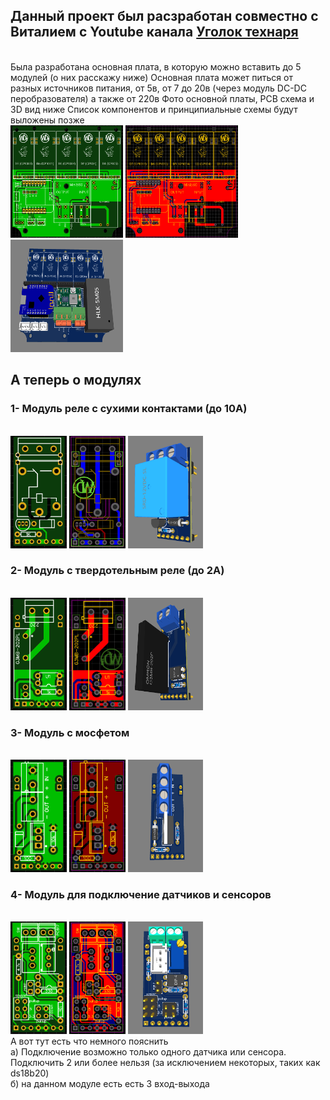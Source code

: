 <h2>Данный проект был расзработан совместно с Виталием с Youtube канала  <a href="https://www.youtube.com/channel/UCzI016x7MItBtQCJiSWI7yA" target="_blank">Уголок технаря</a></h2>
<br>
Была разработана основная плата, в которую можно вставить до 5 модулей (о них расскажу ниже)
Основная плата может питься от разных источников питания, от 5в, от 7 до 20в (через модуль DC-DC перобразователя) а также от 220в
Фото основной платы, PCB схема и 3D вид ниже
Список компонентов и принципиальные схемы будут выложены позже
<br>
<a href="https://github.com/White-SinSay/UWC/blob/main/images/main.png"><img src="https://github.com/White-SinSay/UWC/blob/main/images/main.png" width="180" height="180"></a>
<a href="https://github.com/White-SinSay/UWC/blob/main/images/main_pcb.png"><img src="https://github.com/White-SinSay/UWC/blob/main/images/main_pcb.png" width="180" height="180"></a>
<a href="https://github.com/White-SinSay/UWC/blob/main/images/main_3d.png"><img src="https://github.com/White-SinSay/UWC/blob/main/images/main_3d.png" width="180" height="180"></a>
<br>
<h2>А теперь о модулях</h2>
<h3>1- Модуль реле с сухими контактами (до 10А)</h3>
<br>
<a href="https://github.com/White-SinSay/UWC/blob/main/images/relay.png"><img src="https://github.com/White-SinSay/UWC/blob/main/images/relay.png" width="90" height="180"></a>
<a href="https://github.com/White-SinSay/UWC/blob/main/images/relay_pcb.png"><img src="https://github.com/White-SinSay/UWC/blob/main/images/relay_pcb.png" width="90" height="180"></a>
<a href="https://github.com/White-SinSay/UWC/blob/main/images/relay_3d.png"><img src="https://github.com/White-SinSay/UWC/blob/main/images/relay_3d.png" width="120" height="180"></a>
<br>
<h3>2- Модуль c твердотельным реле (до 2А)</h3>
<br>
<a href="https://github.com/White-SinSay/UWC/blob/main/images/relay2.png"><img src="https://github.com/White-SinSay/UWC/blob/main/images/relay2.png" width="90" height="180"></a>
<a href="https://github.com/White-SinSay/UWC/blob/main/images/relay2_pcb.png"><img src="https://github.com/White-SinSay/UWC/blob/main/images/relay2_pcb.png" width="90" height="180"></a>
<a href="https://github.com/White-SinSay/UWC/blob/main/images/relay2_3d.png"><img src="https://github.com/White-SinSay/UWC/blob/main/images/relay2_3d.png" width="120" height="180"></a>
<h3>3- Модуль c мосфетом</h3>
<br>
<a href="https://github.com/White-SinSay/UWC/blob/main/images/mosfet.png"><img src="https://github.com/White-SinSay/UWC/blob/main/images/mosfet.png" width="90" height="180"></a>
<a href="https://github.com/White-SinSay/UWC/blob/main/images/mosfet_pcb.png"><img src="https://github.com/White-SinSay/UWC/blob/main/images/mosfet_pcb.png" width="90" height="180"></a>
<a href="https://github.com/White-SinSay/UWC/blob/main/images/mosfet_3d.png"><img src="https://github.com/White-SinSay/UWC/blob/main/images/mosfet_3d.png" width="120" height="180"></a>
<h3>4- Модуль для подключение датчиков и сенсоров</h3>
<br>
<a href="https://github.com/White-SinSay/UWC/blob/main/images/sensor.png"><img src="https://github.com/White-SinSay/UWC/blob/main/images/sensor.png" width="90" height="180"></a>
<a href="https://github.com/White-SinSay/UWC/blob/main/images/sensor_pcb.png"><img src="https://github.com/White-SinSay/UWC/blob/main/images/sensor_pcb.png" width="90" height="180"></a>
<a href="https://github.com/White-SinSay/UWC/blob/main/images/sensor_3d.png"><img src="https://github.com/White-SinSay/UWC/blob/main/images/sensor_3d.png" width="120" height="180"></a>
<br>
А вот тут есть что немного пояснить<br>
а) Подключение возможно только одного датчика или сенсора. Подключить 2 или более нельзя (за исключением некоторых, таких как ds18b20)<br>
б) на данном модуле есть есть 3 вход-выхода<br>
<br>
